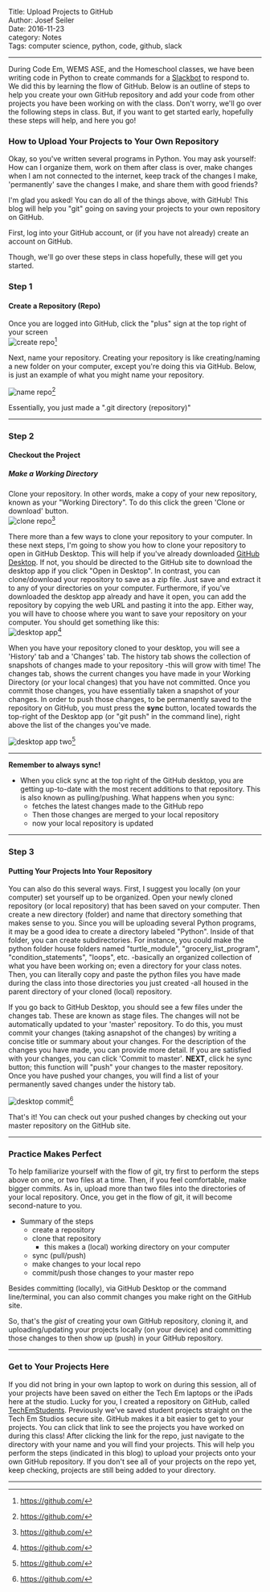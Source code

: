 Title: Upload Projects to GitHub         
Author: Josef Seiler  
Date: 2016-11-23      
category: Notes    
Tags: computer science, python, code, github, slack   

***  
During Code Em, WEMS ASE, and the Homeschool classes, we have been writing code in Python to create commands for a [Slackbot](http://blog.techemstudios.com/slack.html) to respond to. We did this by learning the flow of GitHub. Below is an outline of steps to help you create your own GitHub repository and add your code from other projects you have been working on with the class. Don't worry, we'll go over the following steps in class. But, if you want to get started early, hopefully these steps will help, and here you go!   

### How to Upload Your Projects to Your Own Repository  
Okay, so you've written several programs in Python. You may ask yourself: How can I organize them, work on them after class is over, make changes when I am not connected to the internet, keep track of the changes I make, 'permanently' save the changes I make, and share them with good friends?  

I'm glad you asked! You can do all of the things above, with GitHub! This blog will help you "git" going on saving your projects to your own repository on GitHub.  

First, log into your GitHub account, or (if you have not already) create an account on GitHub.  

Though, we'll go over these steps in class hopefully, these will get you started.  

### Step 1  
#### Create a Repository (Repo)    

Once you are logged into GitHub, click the "plus" sign at the top right of your screen  
![create repo](images/github_screenshots/one.jpg)[^4]    

Next, name your repository. Creating your repository is like creating/naming a new folder on your computer, except you're doing this via GitHub. Below, is just an example of what you might name your repository.  

![name repo](images/github_screenshots/two.jpg)[^4]    

Essentially, you just made a ".git directory (repository)"  

***  


### Step 2  
#### Checkout the Project    
##### Make a Working Directory  
Clone your repository. In other words, make a copy of your new repository, known as your "Working Directory". To do this click the green 'Clone or download' button.  
![clone repo](images/github_screenshots/clone.jpg)[^4]    

There more than a few ways to clone your repository to your computer. In these next steps, I'm going to show you how to clone your repository to open in GitHub Desktop. This will help if you've already downloaded [GitHub Desktop](https://desktop.github.com/). If not, you should be directed to the GitHub site to download the desktop app if you click "Open in Desktop". In contrast, you can clone/download your repository to save as a zip file. Just save and extract it to any of your directories on your computer. Furthermore, if you've downloaded the desktop app already and have it open, you can add the repository by copying the web URL and pasting it into the app. Either way, you will have to choose where you want to save your repository on your computer. You should get something like this:  
![desktop app](images/github_screenshots/desktop.jpg)[^4]    

When you have your repository cloned to your desktop, you will see a 'History' tab and a 'Changes' tab. The history tab shows the collection of snapshots of changes made to your repository -this will grow with time! The changes tab, shows the current changes you have made in your Working Directory (or your local changes) that you have not committed. Once you commit those changes, you have essentially taken a snapshot of your changes. In order to push those changes, to be permanently saved to the repository on GitHub, you must press the **sync** button, located towards the top-right of the Desktop app (or "git push" in the command line), right above the list of the changes you've made.  

![desktop app two](images/github_screenshots/desktoptwo.jpg)[^4]    

***  

**Remember to always sync!**  
* When you click sync at the top right of the GitHub desktop, you are getting up-to-date with the most recent additions to that repository. This is also known as pulling/pushing. What happens when you sync:  
    - fetches the latest changes made to the GitHub repo  
    - Then those changes are merged to your local repository  
    - now your local repository is updated  

***  

### Step 3  
#### Putting Your Projects Into Your Repository    
You can also do this several ways. First, I suggest you locally (on your computer) set yourself up to be organized. Open your newly cloned repository (or local repository) that has been saved on your computer. Then create a new directory (folder) and name that directory something that makes sense to you. Since you will be uploading several Python programs, it may be a good idea to create a directory labeled "Python". Inside of that folder, you can create subdirectories. For instance, you could make the python folder house folders named "turtle_module", "grocery_list_program", "condition_statements", "loops", etc. -basically an organized collection of what you have been working on; even a directory for your class notes. Then, you can literally copy and paste the python files you have made during the class into those directories you just created -all housed in the parent directory of your cloned (local) repository.  

If you go back to GitHub Desktop, you should see a few files under the changes tab. These are known as stage files. The changes will not be automatically updated to your 'master' repository. To do this, you must commit your changes (taking asnapshot of the changes) by writing a concise title or summary about your changes. For the description of the changes you have made, you can provide more detail. If you are satisfied with your changes, you can click 'Commit to master'. **NEXT**, click he sync button; this function will "push" your changes to the master repository. Once you have pushed your changes, you will find a list of your permanently saved changes under the history tab.  

![desktop commit](images/github_screenshots/desktopthree.jpg)[^4]    

That's it! You can check out your pushed changes by checking out your master repository on the GitHub site.  

***  

### Practice Makes Perfect  
To help familiarize yourself with the flow of git, try first to perform the steps above on one, or two files at a time. Then, if you feel comfortable, make bigger commits. As in, upload more than two files into the directories of your local repository. Once, you get in the flow of git, it will become second-nature to you.  

* Summary of the steps  
  + create a repository  
  + clone that repository  
    - this makes a (local) working directory on your computer  
  + sync (pull/push)      
  + make changes to your local repo  
  + commit/push those changes to your master repo  

Besides committing (locally), via GitHub Desktop or the command line/terminal, you can also commit changes you make right on the GitHub site.  

So, that's  the *gist* of creating your own GitHub repository, cloning it, and uploading/updating your projects locally (on your device) and committing those changes to then show up (push) in your GitHub repository.  

***  
### Get to Your Projects Here  
If you did not bring in your own laptop to work on during this session, all of your projects have been saved on either the Tech Em laptops or the iPads here at the studio. Lucky for you, I created a repository on GitHub, called [TechEmStudents](https://github.com/jo3t3ch3m/TechEmStudents). Previously we've saved student projects straight on the Tech Em Studios secure site. GitHub makes it a bit easier to get to your projects. You can click that link to see the projects you have worked on during this class! After clicking the link for the repo, just navigate to the directory with your name and you will find your projects. This will help you perform the steps (indicated in this blog) to upload your projects onto your own GitHub repository. If you don't see all of your projects on the repo yet, keep checking, projects are still being added to your directory.  

***  
[^1]: https://git-scm.com/book/en/v2/Getting-Started-Git-Basics  
[^2]: https://techcrunch.com/2012/07/14/what-exactly-is-github-anyway/  
[^3]: https://www.lynda.com/Git-tutorials/Unstaging-files/100222/111284-4.html?autoplay=true  
[^4]: https://github.com/  
